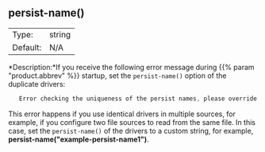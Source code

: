 ---
---
<!-- DISCLAIMER: This file is based on the syslog-ng Open Source Edition documentation https://github.com/balabit/syslog-ng-ose-guides/commit/2f4a52ee61d1ea9ad27cb4f3168b95408fddfdf2 and is used under the terms of The syslog-ng Open Source Edition Documentation License. The file has been modified by Axoflow. -->

## persist-name()

|          |        |
| -------- | ------ |
| Type:    | string |
| Default: | N/A    |

*Description:*If you receive the following error message during {{% param "product.abbrev" %}} startup, set the `persist-name()` option of the duplicate drivers:

```c
   Error checking the uniqueness of the persist names, please override it with persist-name option. Shutting down.

```

This error happens if you use identical drivers in multiple sources, for example, if you configure two file sources to read from the same file. In this case, set the `persist-name()` of the drivers to a custom string, for example, **persist-name("example-persist-name1")**.

